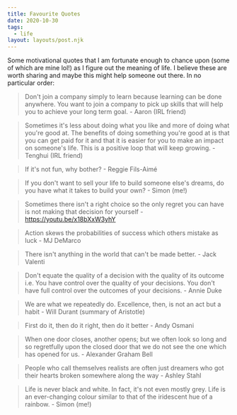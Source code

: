 ```yaml
---
title: Favourite Quotes
date: 2020-10-30
tags:
  - life
layout: layouts/post.njk
---
```


Some motivational quotes that I am fortunate enough to chance upon (some of which are mine lol!) as I figure out the meaning of life. I believe these are worth sharing and maybe this might help someone out there. In no particular order:

> Don't join a company simply to learn because learning can be done anywhere. You want to join a company to pick up skills that will help you to achieve your long term goal. - Aaron (IRL friend)

> Sometimes it's less about doing what you like and more of doing what you're good at. The benefits of doing something you're good at is that you can get paid for it and that it is easier for you to make an impact on someone's life. This is a positive loop that will keep growing. - Tenghui (IRL friend)

> If it's not fun, why bother? - Reggie Fils-Aimé

> If you don't want to sell your life to build someone else's dreams, do you have what it takes to build your own? - Simon (me!)

> Sometimes there isn't a right choice so the only regret you can have is not making that decision for yourself - https://youtu.be/x18bXxW3yhY

> Action skews the probabilities of success which others mistake as luck - MJ DeMarco

> There isn't anything in the world that can't be made better. - Jack Valenti

> Don't equate the quality of a decision with the quality of its outcome i.e. You have control over the quality of your decisions. You don't have full control over the outcomes of your decisions. - Annie Duke

> We are what we repeatedly do. Excellence, then, is not an act but a habit - Will Durant (summary of Aristotle)

> First do it, then do it right, then do it better - Andy Osmani

> When one door closes, another opens; but we often look so long and so regretfully upon the closed door that we do not see the one which has opened for us. - Alexander Graham Bell

> People who call themselves realists are often just dreamers who got their hearts broken somewhere along the way - Ashley Stahl

> Life is never black and white. In fact, it's not even mostly grey. Life is an ever-changing colour similar to that of the iridescent hue of a rainbow. - Simon (me!)